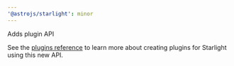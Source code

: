 ```yaml
---
'@astrojs/starlight': minor
---
```


Adds plugin API

See the [plugins reference](https://starlight.astro.build/reference/plugins/) to learn more about creating plugins for Starlight using this new API.

